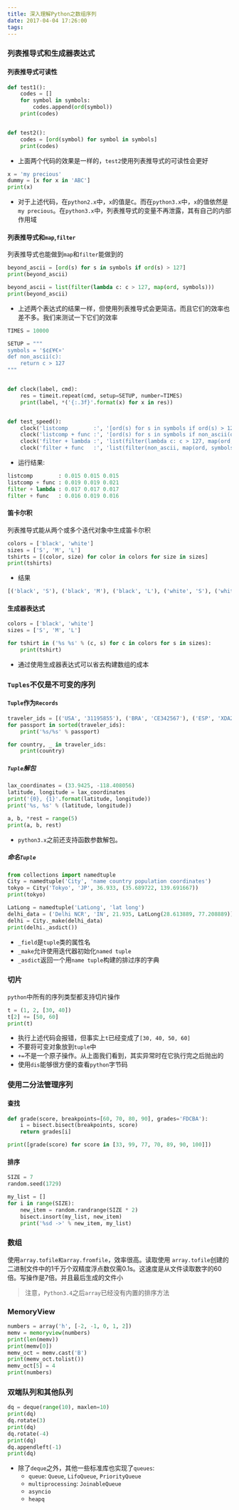 ```yaml
---
title: 深入理解Python之数组序列
date: 2017-04-04 17:26:00
tags:
---
```



### 列表推导式和生成器表达式
#### 列表推导式可读性
```python
def test1():
    codes = []
    for symbol in symbols:
        codes.append(ord(symbol))
    print(codes)


def test2():
    codes = [ord(symbol) for symbol in symbols]
    print(codes)
```

* 上面两个代码的效果是一样的，``test2``使用列表推导式的可读性会更好

```python
x = 'my precious'
dummy = [x for x in 'ABC']
print(x)
```

* 对于上述代码，在``python2.x``中，``x``的值是``C``。而在``python3.x``中，``x``的值依然是``my precious``。在``python3.x``中，列表推导式的变量不再泄露，其有自己的内部作用域

#### 列表推导式和``map``,``filter``
列表推导式也能做到``map``和``filter``能做到的

```python
beyond_ascii = [ord(s) for s in symbols if ord(s) > 127]
print(beyond_ascii)

beyond_ascii = list(filter(lambda c: c > 127, map(ord, symbols)))
print(beyond_ascii)
```

* 上述两个表达式的结果一样，但使用列表推导式会更简洁。而且它们的效率也差不多。我们来测试一下它们的效率

```python
TIMES = 10000

SETUP = """
symbols = '$¢£¥€¤'
def non_ascii(c):
    return c > 127
"""


def clock(label, cmd):
    res = timeit.repeat(cmd, setup=SETUP, number=TIMES)
    print(label, *('{:.3f}'.format(x) for x in res))


def test_speed():
    clock('listcomp        :', '[ord(s) for s in symbols if ord(s) > 127]')
    clock('listcomp + func :', '[ord(s) for s in symbols if non_ascii(ord(s))]')
    clock('filter + lambda :', 'list(filter(lambda c: c > 127, map(ord, symbols)))')
    clock('filter + func   :', 'list(filter(non_ascii, map(ord, symbols)))')
```

* 运行结果:

```python
listcomp        : 0.015 0.015 0.015
listcomp + func : 0.019 0.019 0.021
filter + lambda : 0.017 0.017 0.017
filter + func   : 0.016 0.019 0.016
```

#### 笛卡尔积
列表推导式能从两个或多个迭代对象中生成笛卡尔积

```python
colors = ['black', 'white']
sizes = ['S', 'M', 'L']
tshirts = [(color, size) for color in colors for size in sizes]
print(tshirts)
```

* 结果

```python
[('black', 'S'), ('black', 'M'), ('black', 'L'), ('white', 'S'), ('white', 'M'), ('white', 'L')]
```

#### 生成器表达式

```python
colors = ['black', 'white']
sizes = ['S', 'M', 'L']

for tshirt in ('%s %s' % (c, s) for c in colors for s in sizes):
    print(tshirt)
```

* 通过使用生成器表达式可以省去构建数组的成本

### ``Tuples``不仅是不可变的序列

#### ``Tuple``作为``Records``

```python
traveler_ids = [('USA', '31195855'), ('BRA', 'CE342567'), ('ESP', 'XDA205856')]
for passport in sorted(traveler_ids):
    print('%s/%s' % passport)

for country, _ in traveler_ids:
    print(country)
```

##### ``Tuple``解包

```python
lax_coordinates = (33.9425, -118.408056)
latitude, longitude = lax_coordinates
print('{0}, {1}'.format(latitude, longitude))
print('%s, %s' % (latitude, longitude))

a, b, *rest = range(5)
print(a, b, rest)
```

* ``python3.x``之前还支持函数参数解包。

##### 命名``Tuple``

```python
from collections import namedtuple
City = namedtuple('City', 'name country population coordinates')
tokyo = City('Tokyo', 'JP', 36.933, (35.689722, 139.691667))
print(tokyo)

LatLong = namedtuple('LatLong', 'lat long')
delhi_data = ('Delhi NCR', 'IN', 21.935, LatLong(28.613889, 77.208889))
delhi = City._make(delhi_data)
print(delhi._asdict())
```

* ``_field``是``tuple``类的属性名
* ``_make``允许使用迭代器初始化``named tuple``
* ``_asdict``返回一个用``name tuple``构建的排过序的字典

### 切片

``python``中所有的序列类型都支持切片操作

```python
t = (1, 2, [30, 40])
t[2] += [50, 60]
print(t)
```

* 执行上述代码会报错，但事实上``t``已经变成了``[30, 40, 50, 60]``
* 不要将可变对象放到``tuple``中
* ``+=``不是一个原子操作。从上面我们看到，其实异常时在它执行完之后抛出的
* 使用``dis``能够很方便的查看``python``字节码

### 使用二分法管理序列

#### 查找

```python
def grade(score, breakpoints=[60, 70, 80, 90], grades='FDCBA'):
    i = bisect.bisect(breakpoints, score)
    return grades[i]

print([grade(score) for score in [33, 99, 77, 70, 89, 90, 100]])
```

#### 排序

```python
SIZE = 7
random.seed(1729)

my_list = []
for i in range(SIZE):
    new_item = random.randrange(SIZE * 2)
    bisect.insort(my_list, new_item)
    print('%sd ->' % new_item, my_list)
```

### 数组

使用``array.tofile和array.fromfile``，效率很高。读取使用
``array.tofile``创建的二进制文件中的1千万个双精度浮点数仅需0.1s。这速度是从文件读取数字的60倍。写操作是7倍。并且最后生成的文件小

> 注意，``Python3.4``之后``array``已经没有内置的排序方法

### MemoryView

```python
numbers = array('h', [-2, -1, 0, 1, 2])
memv = memoryview(numbers)
print(len(memv))
print(memv[0])
memv_oct = memv.cast('B')
print(memv_oct.tolist())
memv_oct[5] = 4
print(numbers)
```

### 双端队列和其他队列

```python
dq = deque(range(10), maxlen=10)
print(dq)
dq.rotate(3)
print(dq)
dq.rotate(-4)
print(dq)
dq.appendleft(-1)
print(dq)
```

* 除了``deque``之外，其他一些标准库也实现了``queues``: 
  * ``queue``: ``Queue``, ``LifoQueue``, ``PriorityQueue``
  * ``multiprocessing``: ``JoinableQueue``
  * ``asyncio``
  * ``heapq``

